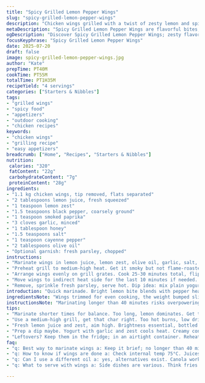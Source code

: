 ```yaml
---
title: "Spicy Grilled Lemon Pepper Wings"
slug: "spicy-grilled-lemon-pepper-wings"
description: "Chicken wings grilled with a twist of zesty lemon and spicy black pepper, marinated in a chili-lime blend. Slightly adjusted quantities with added smoked paprika and honey for a subtle sweetness and smoky aroma. Grill timing tweaked for juicier meat and more charred edges. A finger-licking appetizer with a lively kick, perfect for gatherings or quick snacks."
metaDescription: "Spicy Grilled Lemon Pepper Wings are flavorful bites, zesty and smoky with a hint of honey. Perfect for gatherings or quick snack."
ogDescription: "Discover Spicy Grilled Lemon Pepper Wings; zesty flavors with heat. Great for gatherings, quick and finger-licking good."
focusKeyphrase: "Spicy Grilled Lemon Pepper Wings"
date: 2025-07-20
draft: false
image: spicy-grilled-lemon-pepper-wings.jpg
author: "Kate"
prepTime: PT40M
cookTime: PT55M
totalTime: PT1H35M
recipeYield: "4 servings"
categories: ["Starters & Nibbles"]
tags:
- "grilled wings"
- "spicy food"
- "appetizers"
- "outdoor cooking"
- "chicken recipes"
keywords:
- "chicken wings"
- "grilling recipe"
- "easy appetizers"
breadcrumb: ["Home", "Recipes", "Starters & Nibbles"]
nutrition: 
 calories: "320"
 fatContent: "22g"
 carbohydrateContent: "7g"
 proteinContent: "28g"
ingredients:
- "1.1 kg chicken wings, tip removed, flats separated"
- "2 tablespoons lemon juice, fresh squeezed"
- "1 teaspoon lemon zest"
- "1.5 teaspoons black pepper, coarsely ground"
- "1 teaspoon smoked paprika"
- "3 cloves garlic, minced"
- "1 tablespoon honey"
- "1.5 teaspoons salt"
- "1 teaspoon cayenne pepper"
- "2 tablespoons olive oil"
- "Optional garnish: fresh parsley, chopped"
instructions:
- "Marinate wings in lemon juice, lemon zest, olive oil, garlic, salt, black pepper, cayenne, smoked paprika, and honey. Mix thoroughly. Cover and refrigerate 35-40 minutes."
- "Preheat grill to medium-high heat. Get it smoky but not flame-roasted."
- "Arrange wings evenly on grill grates. Cook 25-30 minutes total, flipping every 6-7 minutes. Watch for crispy char but no burning."
- "Move wings to indirect heat side for the last 10 minutes if needed. Make sure they’re cooked through, internal temp about 75°C (165°F)."
- "Remove, sprinkle fresh parsley, serve hot. Dip idea: mix plain yogurt, minced garlic, and lemon zest for cooling contrast."
introduction: "Quick marinade. Bright lemon bite blends with pepper heat. Smoked paprika tosses in warmth beneath. Honey creeps in—sweet undertone against sharp chili. Charred edges. Juicy crunch inside. Grill ready in under two hours. Suitable for small group bites, fast prep. Minimal fuss. Stays true to classic wing vibe but adds smoky, sticky notes. Nice for outdoor cooking or oven adaption. Lemon-pepper base revamped with that honey-smoke twist. No frills, just punchy flavors. Grab napkins. Fingers get messy. Flavor explosion, no waiting around."
ingredientsNote: "Wings trimmed for even cooking, the weight bumped slightly to compensate for water loss during grilling. Replacing some black pepper with smoked paprika adds depth and mild aroma. Cayenne pepper stays but adjusted down a bit to balance with honey's sweetness. Fresh lemon juice and zest encouraged for brightness but bottled juice can substitute. Olive oil helps marinade spread evenly and supports grill sear. Garlic fresh, minced fine, boosts pungency. Salt controlled carefully to not overpower the marinade. Parsley garnish optional but provides fresh contrast. Honey inclusion optional but adds a sticky glaze and tempers heat."
instructionsNote: "Marinating longer than 40 minutes risks overpowering fresh citrus flavor; keep it brief for best balance. Grill temperature managed carefully—too hot char burns; too low and wings dry. Flip regularly to prevent sticking and promote even cooking. Direct and indirect heat areas ideal for finishing after skin crisps up. Check doneness with meat thermometer or ensure juices run clear. Fresh parsley added right after cooking, goes on hot wings to release aroma. Dips with yogurt or cream soften spiciness if needed. Clean grill ahead for best char. Prep space minimal, quick toss to coat. Serve immediately for best texture."
tips:
- "Marinate shorter times for balance. Too long, lemon dominates. Get that zing, don't overpower. Keep flavors bright. Control salt levels carefully. Salt can mute the zest, balance is key. Fresh garlic, minced well, really pops. Smoked paprika adds depth but not too much. Aim for subtle warmth. And watch cayenne; adjust heat to taste. Honey is sticky, blend well. The sweetens the mix, smooth with spice."
- "Use a medium-high grill, get that char right. Too hot burns, low dries out. Flip wings often; encourage even cooking. Six to seven minutes per side. Watch closely, crispy edges ideal. Move to indirect heat if browning rapidly. Crispy exterior, juicy inside. Internal temp should be about 75°C. Keep thermometer handy. Need juicy wings, that’s the target. Juicy crunch matters."
- "Fresh lemon juice and zest, aim high. Brightness essential, bottled juice lacks this. Zest goes on right before serving. Gets that aroma out, very important. Garnish wings with parsley just as they come off grill. The contrast is fresh, adds color too. Serve hot, texture is best right away. Cooled wings lose crispness. Prep quick, left messy is better than rushed. Register the balance."
- "Prep a dip maybe. Yogurt with garlic and zest cools heat. Creamy contrast; perfect with spicy wings. Use a mix of plain yogurt. Got garlic clove? Minced fine is best. Potent flavor there, keep it balance. Serve dip alongside for cooling effect. Wings and dip work together. Clean grill pre-cooking; for best marks. Char adds flavor; can't skimp on this."
- "Leftovers? Keep them in the fridge; in an airtight container. Reheat properly, not too hot to dry out. Microwave quick, but consider the oven. Crisp back up that way. Options for storage? Multiple methods here. Flavor diminishes over time. Best eaten fresh. If dry, try dipping more in sauce. Eat within few days, quality dips."
faq:
- "q: Best way to marinate wings a: Keep it brief; no longer than 40 minutes. Over-marinating can overpower lemon. Citrus shrinks flavor; watch that. Keep garlic fresh and pungent. It's all about balance, control salt and spice."
- "q: How to know if wings are done a: Check internal temp 75°C. Juices should run clear, no pink inside. Flip often while grilling to ensure even cooking. Look at the char; crispy but not burnt."
- "q: Can I use a different oil a: yes, alternatives exist. Canola works, or melted butter might offer flavor. Olive oil is best for grilling though. High temp stability matters. Keep it flavorful; dip sauces possible too."
- "q: What to serve with wings a: Side dishes are various. Think fries or a salad maybe. Dips add flavor, yogurt is good. Fresh herbs also contrast nicely. Keep everything balanced for flavors."

---
```

